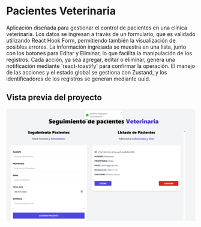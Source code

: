 # Pacientes Veterinaria

Aplicación diseñada para gestionar el control de pacientes en una clínica veterinaria. Los datos se ingresan a través de un formulario, que es validado utilizando React Hook Form, permitiendo también la visualización de posibles errores. La información ingresada se muestra en una lista, junto con los botones para Editar y Eliminar, lo que facilita la manipulación de los registros. Cada acción, ya sea agregar, editar o eliminar, genera una notificación mediante 'react-toastify' para confirmar la operación. El manejo de las acciones y el estado global se gestiona con Zustand, y los identificadores de los registros se generan mediante uuid.
## Vista previa del proyecto

![Vista previa del proyecto](assets/image-veterinary.jpg)

